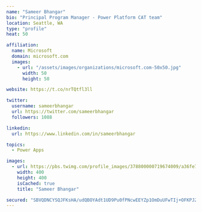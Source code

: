 ```yaml
---
name: "Sameer Bhangar"
bio: "Principal Program Manager - Power Platform CAT team"
location: Seattle, WA
type: "profile"
heat: 50

affiliation:
  name: Microsoft
  domain: microsoft.com
  images:
    - url: "/assets/images/organizations/microsoft.com-50x50.jpg"
      width: 50
      height: 50

website: https://t.co/nrTQtfl3ll

twitter:
  username: sameerbhangar
  url: https://twitter.com/sameerbhangar
  followers: 1088

linkedin:
  url: https://www.linkedin.com/in/sameerbhangar

topics:
  - Power Apps

images:
  - url: https://pbs.twimg.com/profile_images/378800000719674009/a36fe7ddfab1778b76e5793772e43798_400x400.jpeg
    width: 400
    height: 400
    isCached: true
    title: "Sameer Bhangar"

secured: "SBVQDNCYSQJFKsHA/udQBOYAdt1UD9Pu0fPNcwEEYZp1OmDuUFwTIj+OFKPJZykHi8qpPr0ag6DZgYneQGQMa5Q+vh1nj9Qdn/j9ShkYJSKGWYJ3vyMWYBh1MBwAhajIXAcQiHk9Sx9o0Lbug+62FQ2nJwBwircKNN9qXto0ATJtwYm6TqQAI+FVvZvuZnw7TgYXIR/8Y3UfobYcyl//vxd+6me7LVuPx/Z46Ir4elTuSxhEi/NPsegC0r1iGoIPZ7zgeuz1XyruLEsJg9K9FY2DNEhMXjO4qzi4cAeoIWoOzvuxeUHEun+2E7z6j+ApsvyyZDNMuOdoqGFoUtBqwiukBe/FoBxEVXo6wZUSdRUnLPiormKp4K/x2OBDPZe6faYrcVamj6/KQwgMPTihFy13ZGvahDi1tf708TiSA6E=;rUkXNBCFRLBnegSxCaoz/g=="
---
```


